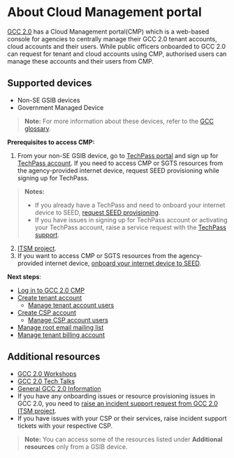 # About Cloud Management portal

[GCC 2.0](https://docs.developer.tech.gov.sg/docs/overview-of-gcc-version-2/#/) has a Cloud Management portal(CMP) which is a web-based console for agencies to centrally manage their GCC 2.0 tenant accounts, cloud accounts and their users. While public officers onboarded to GCC 2.0 can request for tenant and cloud accounts using CMP, authorised users can manage these accounts and their users from CMP.

## Supported devices
- Non-SE GSIB devices
- Government Managed Device

>**Note:** For more information about these devices, refer to the [GCC glossary](glossary).

**Prerequisites to access CMP:**

1. From your non-SE GSIB device, go to [TechPass portal](https://portal.techpass.gov.sg/) and sign up for [TechPass account](https://docs.developer.tech.gov.sg/docs/techpass-user-guide/#/onboard-public-officers-using-non-se-machines). If you need to access CMP or SGTS resources from the agency-provided internet device, request SEED provisioning while signing up for TechPass.

>**Notes:**
>- If you already have a TechPass and need to onboard your internet device to SEED, [request SEED provisioning](https://docs.developer.tech.gov.sg/docs/techpass-user-guide/#/onboard-to-seed).
>- If you have issues in signing up for TechPass account or activating your TechPass account, raise a service request with the [TechPass support](https://go.goc.sg/techpass-sr).

2. [ITSM project](support/create-itsm-project).
3. If you want to access CMP or SGTS resources from the agency-provided internet device, [onboard your internet device to SEED](https://docs.developer.tech.gov.sg/docs/security-suite-for-engineering-endpoint-devices/#/onboard-device-to-seed).


**Next steps**:

- [Log in to GCC 2.0 CMP](log-in-to-cmp)
- [Create tenant account](create-tenant-account)
  - [Manage tenant account users](manage-additional-tenant-account-users)
- [Create CSP account](create-csp-account)
  - [Manage CSP account users](manage-csp-account-users)
- [Manage root email mailing list](manage-root-email-mailing-list)
- [Manage tenant billing account](manage-tenant-billing-account)

## Additional resources

- [GCC 2.0 Workshops](https://docs.developer.tech.gov.sg/docs/gcc-20-workshops/#/)
- [GCC 2.0 Tech Talks](https://docs.developer.tech.gov.sg/docs/gcc-2-tech-talks/#/)
- [General GCC 2.0 Information](https://sgdcs.sgnet.gov.sg/sites/tech/SNDigiGov/CentralICTServices/MHI/Pages/GCC-2.0.aspx)
- If you have any onboarding issues or resource provisioning issues in GCC 2.0, you need to [raise an incident support request from GCC 2.0 ITSM project](https://docs.developer.tech.gov.sg/docs/overview-of-gcc-version-2/#/support).
- If you have issues with your CSP or their services, raise incident support tickets with your respective CSP.

> **Note:** You can access some of the resources listed under **Additional resources** only from a GSIB device.
